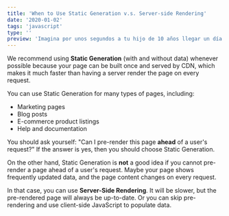 ```yaml
---
title: 'When to Use Static Generation v.s. Server-side Rendering'
date: '2020-01-02'
tags: 'javascript'
type: ''
preview: 'Imagina por unos segundos a tu hijo de 10 años llegar un día a casa con una cuerda sujetando una iguana al otro extremo. ¿Qué harías?; bueno, mis padres no se alarmaron porque continuamente estaba haciendo este tipo de locuras.'
---
```


We recommend using **Static Generation** (with and without data) whenever possible because your page can be built once and served by CDN, which makes it much faster than having a server render the page on every request.

You can use Static Generation for many types of pages, including:

- Marketing pages
- Blog posts
- E-commerce product listings
- Help and documentation

You should ask yourself: "Can I pre-render this page **ahead** of a user's request?" If the answer is yes, then you should choose Static Generation.

On the other hand, Static Generation is **not** a good idea if you cannot pre-render a page ahead of a user's request. Maybe your page shows frequently updated data, and the page content changes on every request.

In that case, you can use **Server-Side Rendering**. It will be slower, but the pre-rendered page will always be up-to-date. Or you can skip pre-rendering and use client-side JavaScript to populate data.

